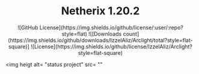 <div align="center">
  <h1>Netherix 1.20.2</h1>
  ![GitHub License](https://img.shields.io/github/license/:user/:repo?style=flat)
  ![[Downloads count](https://img.shields.io/github/downloads/IzzelAliz/Arclight/total?style=flat-square)]  ![License](https://img.shields.io/github/license/IzzelAliz/Arclight?style=flat-square)
</div>

<img heigt alt= "status project" src= ""
